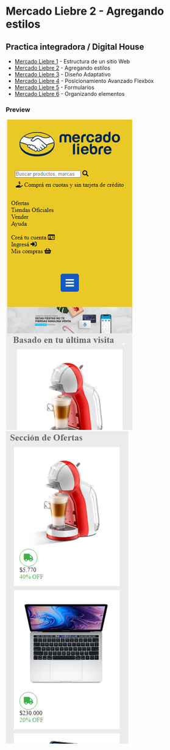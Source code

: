 # Mercado Liebre 2 - Agregando estilos
## Practica integradora / Digital House

- <a href="https://github.com/YonPalac1/Mercado_Liebre_1">Mercado Liebre 1</a> - Estructura de un sitio Web<br/>
- <a href="https://github.com/YonPalac1/Mercado_Liebre_2">Mercado Liebre 2</a> - Agregando estilos<br/>
- <a href="https://github.com/YonPalac1/Mercado_Liebre_3">Mercado Liebre 3</a> - Diseño Adaptativo<br/>
- <a href="https://github.com/YonPalac1/Mercado_Liebre_4">Mercado Liebre 4</a> - Posicionamiento Avanzado Flexbox<br/>
- <a href="https://github.com/YonPalac1/Mercado_Liebre_5">Mercado Liebre 5</a> - Formularios<br/>
- <a href="https://github.com/YonPalac1/Mercado_Liebre_6">Mercado Liebre 6</a> - Organizando elementos<br/>

### Preview
<img src="https://github.com/YonPalac1/Mercado_Liebre_2/blob/main/preview/img.png?raw=true">

<img src="https://github.com/YonPalac1/Mercado_Liebre_2/blob/main/preview/img2.png?raw=true">
